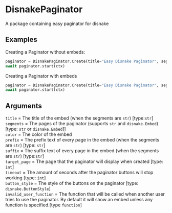 # DisnakePaginator
A package containing easy paginator for disnake

## Examples
Creating a Paginator without embeds:
```py
paginator = DisnakePaginator.Create(title="Easy Disnake Paginator", segments=["1st message", "2nd messagge"], color=0x00ff00)
await paginator.start(ctx)

```

Creating a Paginator with embeds
```py
paginator = DisnakePaginator.Create(title="Easy Disnake Paginator", segments=[embed1, embed2], color=0x00ff00)
await paginator.start(ctx)
```

## Arguments
`title` = The title of the embed (when the segments are `str`) [type:`str`]\
`segments` = The pages of the paginator (supports `str` and `disnake.Embed`) [type: `str` or `disnake.Embed`]]\
`color` = The color of the embed\
`prefix` = The prefix text of every page in the embed (when the segments are `str`) [type: `str`]\
`suffix` = The suffix text of every page in the embed (when the segments are `str`) [type:`str`]\
`target_page` = The page that the paginator will display when created [type: `int`]\
`timeout` = The amount of seconds after the paginator buttons will stop working [type: `int`]\
`button_style` = The style of the buttons on the paginator [type: `disnake.ButtonStyle`]\
`invalid_user_function` = The function that will be called when another user tries to use the paginator. By default it will show an embed unless any function is specified.[type `function`]
